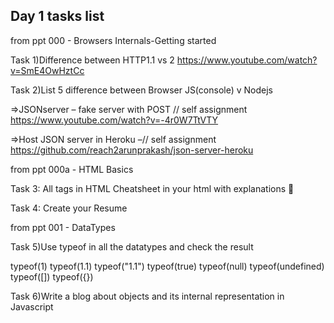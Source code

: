 Day 1 tasks list
------------------------------------------------------------------

from ppt 000 - Browsers Internals-Getting started

Task 1)Difference between HTTP1.1 vs 2
https://www.youtube.com/watch?v=SmE4OwHztCc

Task 2)List 5 difference between Browser JS(console) v Nodejs

=>JSONserver – fake server with POST // self assignment
https://www.youtube.com/watch?v=-4r0W7TtVTY 

=>Host JSON server in Heroku –// self assignment
https://github.com/reach2arunprakash/json-server-heroku

from ppt 000a - HTML Basics

Task 3: All tags in HTML Cheatsheet in your html with explanations    

Task 4: Create your Resume

from ppt 001 - DataTypes

Task 5)Use typeof in all the datatypes and check the result

typeof(1)
typeof(1.1)
typeof("1.1")
typeof(true)
typeof(null)
typeof(undefined)
typeof([])
typeof({})

Task 6)Write a blog about objects and its internal representation in Javascript
